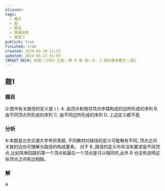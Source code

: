 ```yaml
---
aliases: 
tags:
  - 概念
  - 图
  - 路径
  - 数据结构
  - 做错了
publish: true
finished: true
created: 2024-05-30 11:53
updated: 2024-08-27 01:09
TARGET DECK: 刷题::25DS-王道::第 6 章 图::6. 1 图的基本概念::题1
---
```

## 题1
### 题目
Q:图中有关路径的定义是 ( ).
A. 由顶点和相邻顶点序偶构成的边所形成的序列
B. 由不同顶点所形成的序列
C. 由不同边所形成的序列
D. 上述定义都不是
### 分析
A:本题是北京交通大学考研真题, 不同教材对路径的定义可能略有不同, 顶点之间关联的边也可理解为路径的构成要素。
对于 $\mathrm{B}$ ,路径的定义中并没有要求是不同顶点,比如简单回路的第一个顶点和最后一个顶点是可以相同的,此外 $\mathrm{B}$ 也没有说明这些顶点之间有边相联。
### 解
A
<!--ID: 1725344114979-->
